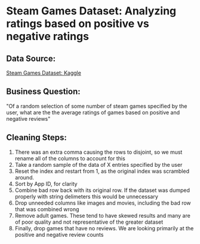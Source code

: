 # Steam Games Dataset: Analyzing ratings based on positive vs negative ratings

## Data Source: 
[Steam Games Dataset: Kaggle](https://www.kaggle.com/datasets/fronkongames/steam-games-dataset)

## Business Question:
"Of a random selection of some number of steam games specified by the user, what are the the average ratings of games based on positive and negative reviews"

## Cleaning Steps:
1. There was an extra comma causing the rows to disjoint, so we must rename all of the columns to account for this
2. Take a random sample of the data of X entries specified by the user
3. Reset the index and restart from 1, as the original index was scrambled around.
4. Sort by App ID, for clarity
5. Combine bad row back with its original row. If the dataset was dumped properly with string delimeters this would be unnecessary
6. Drop unneeded columns like images and movies, including the bad row that was combined wrong
7. Remove adult games. These tend to have skewed results and many are of poor quality and not representative of the greater dataset
8. Finally, drop games that have no reviews. We are looking primarily at the positive and negative review counts